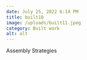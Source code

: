 ```yaml
---
date: July 25, 2022 6:14 PM
title: built10
image: /uploads/built11.jpeg
category: Built work
alt: alt
---
```

Assembly Strategies